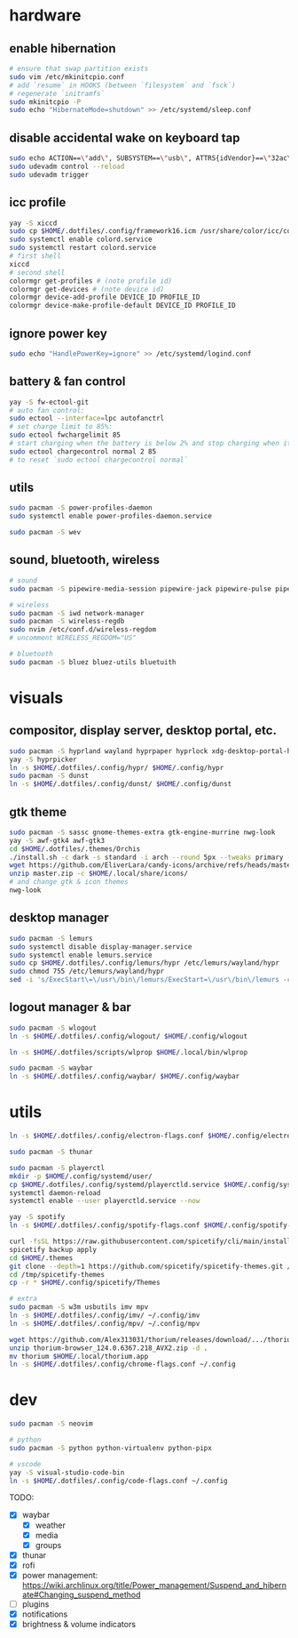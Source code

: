 # hardware

## enable hibernation
```sh
# ensure that swap partition exists
sudo vim /etc/mkinitcpio.conf
# add `resume` in HOOKS (between `filesystem` and `fsck`)
# regenerate `initramfs`
sudo mkinitcpio -P
sudo echo "HibernateMode=shutdown" >> /etc/systemd/sleep.conf
```

## disable accidental wake on keyboard tap
```sh
sudo echo ACTION==\"add\", SUBSYSTEM==\"usb\", ATTRS{idVendor}==\"32ac\", ATTRS{idProduct}==\"0012\", ATTR{power/wakeup}=\"disabled\" >> /etc/udev/rules.d/90-disable-keyboard-wake.rules
sudo udevadm control --reload
sudo udevadm trigger
```

## icc profile
```sh
yay -S xiccd
sudo cp $HOME/.dotfiles/.config/framework16.icm /usr/share/color/icc/colord/
sudo systemctl enable colord.service
sudo systemctl restart colord.service
# first shell
xiccd
# second shell
colormgr get-profiles # (note profile id)
colormgr get-devices # (note device id)
colormgr device-add-profile DEVICE_ID PROFILE_ID
colormgr device-make-profile-default DEVICE_ID PROFILE_ID
```

## ignore power key
```sh
sudo echo "HandlePowerKey=ignore" >> /etc/systemd/logind.conf
```

## battery & fan control
```sh
yay -S fw-ectool-git
# auto fan control:
sudo ectool --interface=lpc autofanctrl
# set charge limit to 85%:
sudo ectool fwchargelimit 85
# start charging when the battery is below 2% and stop charging when it reaches 85%:
sudo ectool chargecontrol normal 2 85
# to reset `sudo ectool chargecontrol normal`
```

## utils
```sh
sudo pacman -S power-profiles-daemon
sudo systemctl enable power-profiles-daemon.service

sudo pacman -S wev
```

## sound, bluetooth, wireless
```sh
# sound
sudo pacman -S pipewire-media-session pipewire-jack pipewire-pulse pipewire-alsa pulsemixer

# wireless
sudo pacman -S iwd network-manager
sudo pacman -S wireless-regdb
sudo nvim /etc/conf.d/wireless-regdom
# uncomment WIRELESS_REGDOM="US"

# bluetooth
sudo pacman -S bluez bluez-utils bluetuith
```

# visuals

## compositor, display server, desktop portal, etc.
```sh
sudo pacman -S hyprland wayland hyprpaper hyprlock xdg-desktop-portal-hyprland xdg-desktop-portal-gtk
yay -S hyprpicker
ln -s $HOME/.dotfiles/.config/hypr/ $HOME/.config/hypr
sudo pacman -S dunst
ln -s $HOME/.dotfiles/.config/dunst/ $HOME/.config/dunst
```

## gtk theme
```sh
sudo pacman -S sassc gnome-themes-extra gtk-engine-murrine nwg-look
yay -S awf-gtk4 awf-gtk3
cd $HOME/.dotfiles/.themes/Orchis
./install.sh -c dark -s standard -i arch --round 5px --tweaks primary -t purple
wget https://github.com/EliverLara/candy-icons/archive/refs/heads/master.zip
unzip master.zip -c $HOME/.local/share/icons/
# and change gtk & icon themes
nwg-look
```

## desktop manager
```sh
sudo pacman -S lemurs
sudo systemctl disable display-manager.service
sudo systemctl enable lemurs.service
sudo cp $HOME/.dotfiles/.config/lemurs/hypr /etc/lemurs/wayland/hypr
sudo chmod 755 /etc/lemurs/wayland/hypr
sed -i 's/ExecStart\=\/usr\/bin\/lemurs/ExecStart=\/usr\/bin\/lemurs -c \/home\/hayk\/.dotfiles\/.config\/lemurs\/config.toml/' /usr/lib/systemd/system/lemurs.service
```

## logout manager & bar
```sh
sudo pacman -S wlogout
ln -s $HOME/.dotfiles/.config/wlogout/ $HOME/.config/wlogout

ln -s $HOME/.dotfiles/scripts/wlprop $HOME/.local/bin/wlprop

sudo pacman -S waybar
ln -s $HOME/.dotfiles/.config/waybar/ $HOME/.config/waybar
```

# utils

```sh
ln -s $HOME/.dotfiles/.config/electron-flags.conf $HOME/.config/electron-flags.conf

sudo pacman -S thunar

sudo pacman -S playerctl
mkdir -p $HOME/.config/systemd/user/
cp $HOME/.dotfiles/.config/systemd/playerctld.service $HOME/.config/systemd/user/
systemctl daemon-reload
systemctl enable --user playerctld.service --now

yay -S spotify
ln -s $HOME/.dotfiles/.config/spotify-flags.conf $HOME/.config/spotify-flags.conf

curl -fsSL https://raw.githubusercontent.com/spicetify/cli/main/install.sh | sh
spicetify backup apply
cd $HOME/.themes
git clone --depth=1 https://github.com/spicetify/spicetify-themes.git /tmp/spicetify-themes
cd /tmp/spicetify-themes
cp -r * $HOME/.config/spicetify/Themes

# extra
sudo pacman -S w3m usbutils imv mpv
ln -s $HOME/.dotfiles/.config/imv/ ~/.config/imv
ln -s $HOME/.dotfiles/.config/mpv/ ~/.config/mpv

wget https://github.com/Alex313031/thorium/releases/download/.../thorium-browser_..._AVX2.zip
unzip thorium-browser_124.0.6367.218_AVX2.zip -d .
mv thorium $HOME/.local/thorium.app
ln -s $HOME/.dotfiles/.config/chrome-flags.conf ~/.config
```

# dev

```sh
sudo pacman -S neovim

# python
sudo pacman -S python python-virtualenv python-pipx

# vscode
yay -S visual-studio-code-bin 
ln -s $HOME/.dotfiles/.config/code-flags.conf ~/.config
```

TODO:

- [x] waybar
  - [x] weather
  - [x] media
  - [x] groups
- [x] thunar
- [x] rofi
- [x] power management: https://wiki.archlinux.org/title/Power_management/Suspend_and_hibernate#Changing_suspend_method
- [ ] plugins
- [x] notifications
- [x] brightness & volume indicators
